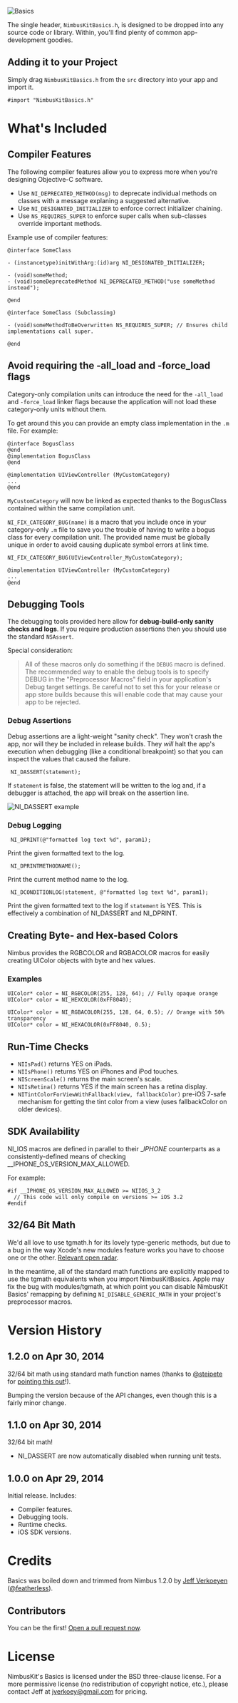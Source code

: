 <!--dox @defgroup NimbusBasics NimbusKit Basics -->

<div id="github" feature="Basics"></div>

![](https://github.com/NimbusKit/Basics/raw/master/docs/gfx/banner.gif "Basics")

The single header, `NimbusKitBasics.h`, is designed to be dropped into any source code or library. Within, you'll find plenty of common app-development goodies.

Adding it to your Project
-------------------------

Simply drag `NimbusKitBasics.h` from the `src` directory into your app and import it.

```objc
#import "NimbusKitBasics.h"
```

What's Included
===============

Compiler Features
-----------------

The following compiler features allow you to express more when you're designing Objective-C software.

- Use `NI_DEPRECATED_METHOD(msg)` to deprecate individual methods on classes with a message explaning a suggested alternative.
- Use `NI_DESIGNATED_INITIALIZER` to enforce correct initializer chaining.
- Use `NS_REQUIRES_SUPER` to enforce super calls when sub-classes override important methods.

Example use of compiler features:

```objc
@interface SomeClass

- (instancetype)initWithArg:(id)arg NI_DESIGNATED_INITIALIZER;

- (void)someMethod;
- (void)someDeprecatedMethod NI_DEPRECATED_METHOD("use someMethod instead");

@end

@interface SomeClass (Subclassing)

- (void)someMethodToBeOverwritten NS_REQUIRES_SUPER; // Ensures child implementations call super.

@end
```


Avoid requiring the -all_load and -force_load flags
---------------------------------------------------

Category-only compilation units can introduce the need for the `-all_load` and `-force_load` linker flags because the application will not load these category-only units without them.

To get around this you can provide an empty class implementation in the `.m` file. For example:

```objc
@interface BogusClass
@end
@implementation BogusClass
@end

@implementation UIViewController (MyCustomCategory)
...
@end
```

`MyCustomCategory` will now be linked as expected thanks to the BogusClass contained within the same compilation unit.

`NI_FIX_CATEGORY_BUG(name)` is a macro that you include once in your category-only `.m` file to save you the trouble of having to write a bogus class for every compilation unit. The provided name must be globally unique in order to avoid causing duplicate symbol errors at link time.

```objc
NI_FIX_CATEGORY_BUG(UIViewController_MyCustomCategory);

@implementation UIViewController (MyCustomCategory)
...
@end
```


Debugging Tools
---------------

The debugging tools provided here allow for **debug-build-only sanity checks and logs**. If you require production assertions then you should use the standard `NSAssert`.

Special consideration:

> All of these macros only do something if the `DEBUG` macro is defined. The recommended way to enable the debug tools is to specify DEBUG in the "Preprocessor Macros" field in your application's Debug target settings. Be careful not to set this for your release or app store builds because this will enable code that may cause your app to be rejected.

### Debug Assertions

Debug assertions are a light-weight "sanity check". They won't crash the app, nor will they be included in release builds. They *will* halt the app's execution when debugging (like a conditional breakpoint) so that you can inspect the values that caused the failure.

```objc
 NI_DASSERT(statement);
```

If `statement` is false, the statement will be written to the log and, if a debugger is attached, the app will break on the assertion line.

![](https://github.com/NimbusKit/Basics/raw/master/docs/gfx/NI_DASSERT.png "NI_DASSERT example")


### Debug Logging

```objc
 NI_DPRINT(@"formatted log text %d", param1);
```

Print the given formatted text to the log.

```objc
 NI_DPRINTMETHODNAME();
```

Print the current method name to the log.

```objc
 NI_DCONDITIONLOG(statement, @"formatted log text %d", param1);
```

Print the given formatted text to the log if `statement` is YES. This is effectively a combination of NI_DASSERT and NI_DPRINT.


Creating Byte- and Hex-based Colors
-----------------------------------

Nimbus provides the RGBCOLOR and RGBACOLOR macros for easily creating UIColor objects
with byte and hex values.

### Examples

```objc
UIColor* color = NI_RGBCOLOR(255, 128, 64); // Fully opaque orange
UIColor* color = NI_HEXCOLOR(0xFF8040);

UIColor* color = NI_RGBACOLOR(255, 128, 64, 0.5); // Orange with 50% transparency
UIColor* color = NI_HEXACOLOR(0xFF8040, 0.5);
```

Run-Time Checks
---------------

- `NIIsPad()` returns YES on iPads.
- `NIIsPhone()` returns YES on iPhones and iPod touches.
- `NIScreenScale()` returns the main screen's scale.
- `NIIsRetina()` returns YES if the main screen has a retina display.
- `NITintColorForViewWithFallback(view, fallbackColor)` pre-iOS 7-safe mechanism for getting the tint color from a view (uses fallbackColor on older devices).

SDK Availability
----------------

NI_IOS macros are defined in parallel to their __IPHONE_ counterparts as a consistently-defined
means of checking __IPHONE_OS_VERSION_MAX_ALLOWED.

For example:

```objc
#if __IPHONE_OS_VERSION_MAX_ALLOWED >= NIIOS_3_2
  // This code will only compile on versions >= iOS 3.2
#endif
```

32/64 Bit Math
--------------

We'd all love to use tgmath.h for its lovely type-generic methods, but due to a bug in the way Xcode's new modules feature works you have to choose one or the other. [Relevant open radar](http://www.openradar.me/16744288).

In the meantime, all of the standard math functions are explicitly mapped to use the tgmath equivalents when you import NimbusKitBasics. Apple may fix the bug with modules/tgmath, at which point you can disable NimbusKit Basics' remapping by defining `NI_DISABLE_GENERIC_MATH` in your project's preprocessor macros.

Version History
===============

1.2.0 on Apr 30, 2014
-----

32/64 bit math using standard math function names (thanks to [@steipete](http://twitter.com/steipete) for [pointing this out](https://gist.github.com/steipete/11403178)!).

Bumping the version because of the API changes, even though this is a fairly minor change.

1.1.0 on Apr 30, 2014
-----

32/64 bit math!

- NI_DASSERT are now automatically disabled when running unit tests.

1.0.0 on Apr 29, 2014
-----

Initial release. Includes:

- Compiler features.
- Debugging tools.
- Runtime checks.
- iOS SDK versions.

Credits
=======

Basics was boiled down and trimmed from Nimbus 1.2.0 by [Jeff Verkoeyen](http://jeffverkoeyen.com/) ([@featherless](http://twitter.com/)).

Contributors
------------

You can be the first! [Open a pull request now](https://github.com/NimbusKit/Basics/compare/).

License
=======

NimbusKit's Basics is licensed under the BSD three-clause license. For a more permissive license (no redistribution of copyright notice, etc.), please contact Jeff at jverkoey@gmail.com for pricing.

